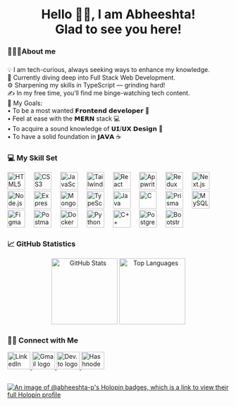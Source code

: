 <h1 align="center">Hello 👋🏼, I am Abheeshta! <br>Glad to see you here!</h1>

###

<p align="left"></p>

###

<h3 align="left">👩🏻‍💻About me</h3>

###
<p align="left">
  💡 I am tech-curious, always seeking ways to enhance my knowledge. <br>
  🌱 Currently diving deep into Full Stack Web Development.<br>
  ⚙️ Sharpening my skills in TypeScript — grinding hard!<br>
  ✍️ In my free time, you’ll find me binge-watching tech content.<br>
  🎯 My Goals:<br>
  • To be a most wanted 𝗙𝗿𝗼𝗻𝘁𝗲𝗻𝗱 𝗱𝗲𝘃𝗲𝗹𝗼𝗽𝗲𝗿 🚀<br>
  • Feel at ease with the 𝗠𝗘𝗥𝗡 stack 💻<br>
  • To acquire a sound knowledge of 𝗨𝗜/𝗨𝗫 𝗗𝗲𝘀𝗶𝗴𝗻 🎨<br>
  • To have a solid foundation in 𝗝𝗔𝗩𝗔 ☕<br>
</p>

### 💻 My Skill Set


 <div align="left">
  <img src="https://skillicons.dev/icons?i=html" height="40" alt="HTML5" title="HTML5"/>
  <img width="12" />
  <img src="https://skillicons.dev/icons?i=css" height="40" alt="CSS3" title="CSS3"/>
  <img width="12" />
  <img src="https://skillicons.dev/icons?i=javascript" height="40" alt="JavaScript" title="JavaScript"/>
  <img width="12" />
  <img src="https://skillicons.dev/icons?i=tailwindcss" height="40" alt="Tailwind CSS" title="Tailwind CSS"/>
  <img width="12" />
  <img src="https://skillicons.dev/icons?i=react" height="40" alt="React" title="React"/>
  <img width="12" />
  <img src="https://skillicons.dev/icons?i=appwrite" height="40" alt="Appwrite" title="Appwrite"/>
  <img width="12" />
  <img src="https://skillicons.dev/icons?i=redux" height="40" alt="Redux" title="Redux"/>
  <img width="12" />
  <img src="https://skillicons.dev/icons?i=nextjs" height="40" alt="Next.js" title="Next.js"/>
  <img width="12" />
  <img src="https://skillicons.dev/icons?i=nodejs" height="40" alt="Node.js" title="Node.js"/>
  <img width="12" />
  <img src="https://skillicons.dev/icons?i=express" height="40" alt="Express.js" title="Express.js"/>
  <img width="12" />
  <img src="https://skillicons.dev/icons?i=mongodb" height="40" alt="MongoDB" title="MongoDB"/>
  <img width="12" />
  <img src="https://skillicons.dev/icons?i=typescript" height="40" alt="TypeScript" title="TypeScript"/>
  <img width="12" />
  <img src="https://skillicons.dev/icons?i=java" height="40" alt="Java" title="Java"/>
  <img width="12" />
  <img src="https://skillicons.dev/icons?i=c" height="40" alt="C" title="C"/>
  <img width="12" />
  <img src="https://skillicons.dev/icons?i=prisma" height="40" alt="Prisma" title="Prisma"/>
  <img width="12" />
  <img src="https://skillicons.dev/icons?i=mysql" height="40" alt="MySQL" title="MySQL"/>
  <img width="12" />
  <img src="https://skillicons.dev/icons?i=figma" height="40" alt="Figma" title="Figma"/>
  <img width="12" />
  <img src="https://skillicons.dev/icons?i=postman" height="40" alt="Postman" title="Postman"/>
  <img width="12" />
  <img src="https://skillicons.dev/icons?i=docker" height="40" alt="Docker" title="Docker"/>
  <img width="12" />
  <img src="https://skillicons.dev/icons?i=python" height="40" alt="Python" title="Python"/>
  <img width="12" />
  <img src="https://skillicons.dev/icons?i=cpp" height="40" alt="C++" title="C++"/>
  <img width="12" />
  <img src="https://skillicons.dev/icons?i=postgresql" height="40" alt="PostgreSQL" title="PostgreSQL"/>
  <img width="12" />
  <img src="https://skillicons.dev/icons?i=bootstrap" height="40" alt="Bootstrap" title="Bootstrap"/>
</div>



### 📈 GitHub Statistics

<div align="center">
  <img src="https://github-readme-stats.vercel.app/api?username=Abheeshta-P&hide_title=false&hide_rank=false&show_icons=true&include_all_commits=true&count_private=true&disable_animations=false&theme=dracula&locale=en&hide_border=false&order=1" height="150" alt="GitHub Stats"  />
  <img src="https://github-readme-stats.vercel.app/api/top-langs?username=Abheeshta-P&locale=en&hide_title=false&layout=compact&card_width=320&langs_count=5&theme=dracula&hide_border=false&order=2" height="150" alt="Top Languages"  />
</div>


### 🤝🏻 Connect with Me

<div align="left">
  <a href="https://www.linkedin.com/in/abheeshta-p" target="_blank" title="Connect with me on LinkedIn">
    <img src="https://skillicons.dev/icons?i=linkedin" width="52" height="40" alt="LinkedIn logo" />
  </a>
  <a href="mailto:abheeshta.p@gmail.com" target="_blank" title="Send me an email">
    <img src="https://skillicons.dev/icons?i=gmail" width="52" height="40" alt="Gmail logo" />
  </a>
  <a href="https://dev.to/abheeshta" target="_blank" title="Read my articles on Dev.to">
    <img src="https://skillicons.dev/icons?i=devto" width="52" height="40" alt="Dev.to logo" />
  </a>
  <a href="https://hashnode.com/@abheeshta" target="_blank" title="Check out my blog on Hashnode">
    <img src="https://cdn.simpleicons.org/hashnode/2962FF" width="52" height="40" alt="Hashnode logo"/>
  </a>
</div>

##

[![An image of @abheeshta-p's Holopin badges, which is a link to view their full Holopin profile](https://holopin.me/abheeshtap)](https://www.holopin.io/@abheeshtap)
